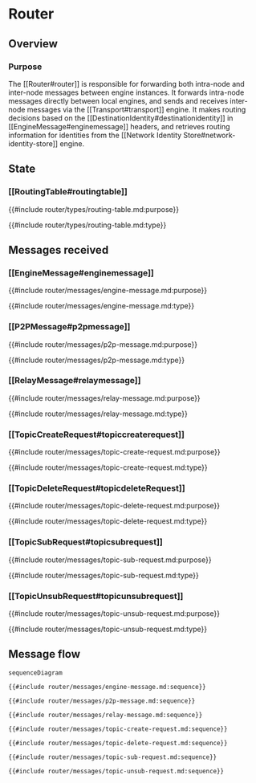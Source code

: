 <div class="engine">

# Router

## Overview

### Purpose

<!-- ANCHOR: purpose -->
The [[Router#router]] is responsible for forwarding both intra-node and inter-node messages between engine instances.
It forwards intra-node messages directly between local engines,
and sends and receives inter-node messages via the [[Transport#transport]] engine.
It makes routing decisions based on the [[DestinationIdentity#destinationidentity]] in [[EngineMessage#enginemessage]] headers,
and retrieves routing information for identities from the [[Network Identity Store#network-identity-store]] engine.
<!-- ANCHOR_END: purpose -->

## State

### [[RoutingTable#routingtable]]

{{#include router/types/routing-table.md:purpose}}

{{#include router/types/routing-table.md:type}}

## Messages received

### [[EngineMessage#enginemessage]]

{{#include router/messages/engine-message.md:purpose}}

{{#include router/messages/engine-message.md:type}}

### [[P2PMessage#p2pmessage]]

{{#include router/messages/p2p-message.md:purpose}}

{{#include router/messages/p2p-message.md:type}}

### [[RelayMessage#relaymessage]]

{{#include router/messages/relay-message.md:purpose}}

{{#include router/messages/relay-message.md:type}}

### [[TopicCreateRequest#topiccreaterequest]]

{{#include router/messages/topic-create-request.md:purpose}}

{{#include router/messages/topic-create-request.md:type}}

### [[TopicDeleteRequest#topicdeleteRequest]]

{{#include router/messages/topic-delete-request.md:purpose}}

{{#include router/messages/topic-delete-request.md:type}}

### [[TopicSubRequest#topicsubrequest]]

{{#include router/messages/topic-sub-request.md:purpose}}

{{#include router/messages/topic-sub-request.md:type}}

### [[TopicUnsubRequest#topicunsubrequest]]

{{#include router/messages/topic-unsub-request.md:purpose}}

{{#include router/messages/topic-unsub-request.md:type}}

## Message flow

<!-- Sequence diagram for the engine with all messages -->

<!-- ANCHOR: messages -->
```mermaid
sequenceDiagram

{{#include router/messages/engine-message.md:sequence}}

{{#include router/messages/p2p-message.md:sequence}}

{{#include router/messages/relay-message.md:sequence}}

{{#include router/messages/topic-create-request.md:sequence}}

{{#include router/messages/topic-delete-request.md:sequence}}

{{#include router/messages/topic-sub-request.md:sequence}}

{{#include router/messages/topic-unsub-request.md:sequence}}
```
<!-- ANCHOR_END: messages -->

</div>
